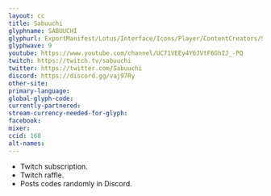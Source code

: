 ```yaml
---
layout: cc
title: Sabuuchi
glyphname: SABUUCHI
glyphurl: ExportManifest/Lotus/Interface/Icons/Player/ContentCreators/Sabuuchi.png
glyphwave: 9
youtube: https://www.youtube.com/channel/UC71VEEy4Y6JVtF6GhIJ_-PQ
twitch: https://twitch.tv/sabuuchi
twitter: https://twitter.com/Sabuuchi
discord: https://discord.gg/vaj97Ry
other-site:
primary-language:
global-glyph-code:
currently-partnered:
stream-currency-needed-for-glyph:
facebook:
mixer:
ccid: 168
alt-names:
---
```

* Twitch subscription.
* Twitch raffle.
* Posts codes randomly in Discord.
